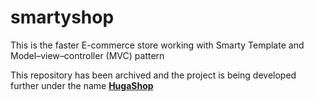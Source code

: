 # smartyshop

This is the faster E-commerce store working with Smarty Template and Model–view–controller (MVC) pattern

This repository has been archived and the project is being developed further under the name [**HugaShop**](https://github.com/starline/HugaShop)
